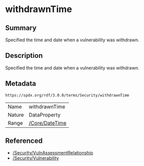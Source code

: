 <!-- Automatically generated by spec-parser v2.3.0 on 2024-07-09T12:43:38.633388+00:00 -->
<!-- SPDX-License-Identifier: Community-Spec-1.0 -->

# withdrawnTime

## Summary

Specified the time and date when a vulnerability was withdrawn.


## Description

Specified the time and date when a vulnerability was withdrawn.


## Metadata

`https://spdx.org/rdf/3.0.0/terms/Security/withdrawnTime`


| | |
|---|---|
| Name | withdrawnTime |
| Nature | DataProperty |
| Range | [/Core/DateTime](../../Core/Datatypes/DateTime.md) |




## Referenced

- [/Security/VulnAssessmentRelationship](../../Security/Classes/VulnAssessmentRelationship.md)
- [/Security/Vulnerability](../../Security/Classes/Vulnerability.md)


